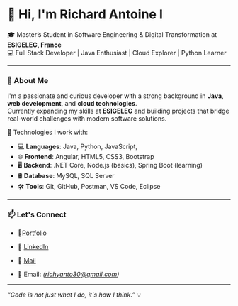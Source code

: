 # 👋 Hi, I'm Richard Antoine I

🎓 Master’s Student in Software Engineering & Digital Transformation at **ESIGELEC, France**  
💻 Full Stack Developer | Java Enthusiast | Cloud Explorer | Python Learner  

---

### 🚀 About Me

I'm a passionate and curious developer with a strong background in **Java**, **web development**, and **cloud technologies**.  
Currently expanding my skills at **ESIGELEC** and building projects that bridge real-world challenges with modern software solutions.

🔧 Technologies I work with:
- 💻 **Languages**: Java, Python, JavaScript,
- 🌐 **Frontend**: Angular, HTML5, CSS3, Bootstrap
- 🖥️ **Backend**: .NET Core, Node.js (basics), Spring Boot (learning)
- 🛢️ **Database**: MySQL, SQL Server
- 🛠️ **Tools**: Git, GitHub, Postman, VS Code, Eclipse

---

### 📫 Let's Connect

- 🔗[Portfolio](https://richard-profile-website.onrender.com)

- 🔗 [LinkedIn](https://www.linkedin.com/in/richard-antoine30789/)

- 📧 [Mail](richyanto30@gmail.com)
  
- 📧 Email: _(richyanto30@gmail.com)_

---

*“Code is not just what I do, it's how I think.”* 💡
